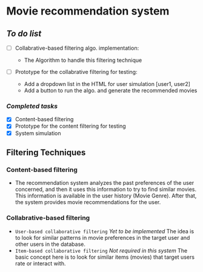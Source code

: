 # Movie recommendation system
## _To do list_
- [ ] Collabrative-based filtering algo. implementation:
    - The Algorithm to handle this filtering technique

- [ ] Prototype for the collabrative filtering for testing:
    - Add a dropdown list in the HTML for user simulation [user1, user2]
    - Add a button to run the algo. and generate the recommended movies

### _Completed tasks_
- [x] Content-based filtering
- [x] Prototype for the content filtering for testing
- [x] System simulation

## Filtering Techniques

### Content-based filtering 
- The recommendation system analyzes the past preferences of the user concerned, and then it uses this information to try to find similar movies. This information is available in the user history (Movie Genre). After that, the system provides movie recommendations for the user.

### Collabrative-based filtering 
- `User-based collaborative filtering` _Yet to be implemented_ The idea is to look for similar patterns in movie preferences in the target user and other users in the database.
- `Item-based collaborative filtering` _Not required in this system_ The basic concept here is to look for similar items (movies) that target users rate or interact with.
